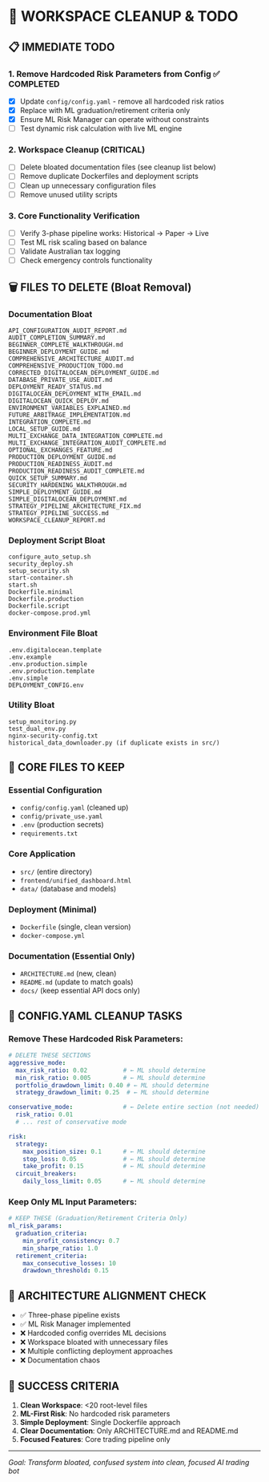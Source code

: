 # 🧹 WORKSPACE CLEANUP & TODO

## 📋 IMMEDIATE TODO
### 1. Remove Hardcoded Risk Parameters from Config ✅ COMPLETED
- [x] Update `config/config.yaml` - remove all hardcoded risk ratios
- [x] Replace with ML graduation/retirement criteria only
- [x] Ensure ML Risk Manager can operate without constraints
- [ ] Test dynamic risk calculation with live ML engine

### 2. Workspace Cleanup (CRITICAL)
- [ ] Delete bloated documentation files (see cleanup list below)
- [ ] Remove duplicate Dockerfiles and deployment scripts
- [ ] Clean up unnecessary configuration files
- [ ] Remove unused utility scripts

### 3. Core Functionality Verification
- [ ] Verify 3-phase pipeline works: Historical → Paper → Live
- [ ] Test ML risk scaling based on balance
- [ ] Validate Australian tax logging
- [ ] Check emergency controls functionality

## 🗑 FILES TO DELETE (Bloat Removal)

### Documentation Bloat
```
API_CONFIGURATION_AUDIT_REPORT.md
AUDIT_COMPLETION_SUMMARY.md
BEGINNER_COMPLETE_WALKTHROUGH.md
BEGINNER_DEPLOYMENT_GUIDE.md
COMPREHENSIVE_ARCHITECTURE_AUDIT.md
COMPREHENSIVE_PRODUCTION_TODO.md
CORRECTED_DIGITALOCEAN_DEPLOYMENT_GUIDE.md
DATABASE_PRIVATE_USE_AUDIT.md
DEPLOYMENT_READY_STATUS.md
DIGITALOCEAN_DEPLOYMENT_WITH_EMAIL.md
DIGITALOCEAN_QUICK_DEPLOY.md
ENVIRONMENT_VARIABLES_EXPLAINED.md
FUTURE_ARBITRAGE_IMPLEMENTATION.md
INTEGRATION_COMPLETE.md
LOCAL_SETUP_GUIDE.md
MULTI_EXCHANGE_DATA_INTEGRATION_COMPLETE.md
MULTI_EXCHANGE_INTEGRATION_AUDIT_COMPLETE.md
OPTIONAL_EXCHANGES_FEATURE.md
PRODUCTION_DEPLOYMENT_GUIDE.md
PRODUCTION_READINESS_AUDIT.md
PRODUCTION_READINESS_AUDIT_COMPLETE.md
QUICK_SETUP_SUMMARY.md
SECURITY_HARDENING_WALKTHROUGH.md
SIMPLE_DEPLOYMENT_GUIDE.md
SIMPLE_DIGITALOCEAN_DEPLOYMENT.md
STRATEGY_PIPELINE_ARCHITECTURE_FIX.md
STRATEGY_PIPELINE_SUCCESS.md
WORKSPACE_CLEANUP_REPORT.md
```

### Deployment Script Bloat
```
configure_auto_setup.sh
security_deploy.sh
setup_security.sh
start-container.sh
start.sh
Dockerfile.minimal
Dockerfile.production
Dockerfile.script
docker-compose.prod.yml
```

### Environment File Bloat
```
.env.digitalocean.template
.env.example
.env.production.simple
.env.production.template
.env.simple
DEPLOYMENT_CONFIG.env
```

### Utility Bloat
```
setup_monitoring.py
test_dual_env.py
nginx-security-config.txt
historical_data_downloader.py (if duplicate exists in src/)
```

## 🎯 CORE FILES TO KEEP

### Essential Configuration
- `config/config.yaml` (cleaned up)
- `config/private_use.yaml`
- `.env` (production secrets)
- `requirements.txt`

### Core Application
- `src/` (entire directory)
- `frontend/unified_dashboard.html`
- `data/` (database and models)

### Deployment (Minimal)
- `Dockerfile` (single, clean version)
- `docker-compose.yml`

### Documentation (Essential Only)
- `ARCHITECTURE.md` (new, clean)
- `README.md` (update to match goals)
- `docs/` (keep essential API docs only)

## 🔧 CONFIG.YAML CLEANUP TASKS

### Remove These Hardcoded Risk Parameters:
```yaml
# DELETE THESE SECTIONS
aggressive_mode:
  max_risk_ratio: 0.02          # ← ML should determine
  min_risk_ratio: 0.005         # ← ML should determine
  portfolio_drawdown_limit: 0.40 # ← ML should determine
  strategy_drawdown_limit: 0.25  # ← ML should determine

conservative_mode:              # ← Delete entire section (not needed)
  risk_ratio: 0.01
  # ... rest of conservative mode

risk:
  strategy:
    max_position_size: 0.1      # ← ML should determine
    stop_loss: 0.05             # ← ML should determine
    take_profit: 0.15           # ← ML should determine
  circuit_breakers:
    daily_loss_limit: 0.05      # ← ML should determine
```

### Keep Only ML Input Parameters:
```yaml
# KEEP THESE (Graduation/Retirement Criteria Only)
ml_risk_params:
  graduation_criteria:
    min_profit_consistency: 0.7
    min_sharpe_ratio: 1.0
  retirement_criteria:
    max_consecutive_losses: 10
    drawdown_threshold: 0.15
```

## 🎯 ARCHITECTURE ALIGNMENT CHECK
- ✅ Three-phase pipeline exists
- ✅ ML Risk Manager implemented
- ❌ Hardcoded config overrides ML decisions
- ❌ Workspace bloated with unnecessary files
- ❌ Multiple conflicting deployment approaches
- ❌ Documentation chaos

## 🚀 SUCCESS CRITERIA
1. **Clean Workspace**: <20 root-level files
2. **ML-First Risk**: No hardcoded risk parameters
3. **Simple Deployment**: Single Dockerfile approach
4. **Clear Documentation**: Only ARCHITECTURE.md and README.md
5. **Focused Features**: Core trading pipeline only

---
*Goal: Transform bloated, confused system into clean, focused AI trading bot*